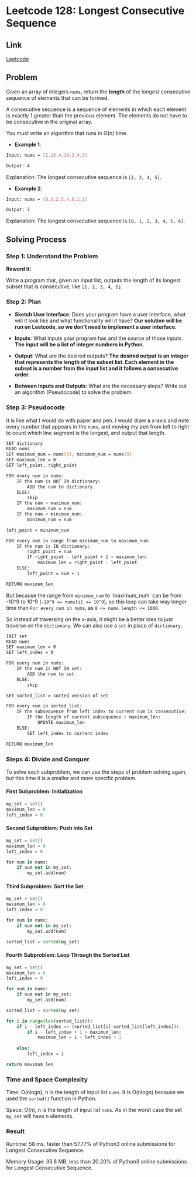 # Leetcode 128: Longest Consecutive Sequence

## Link

[Leetcode](https://leetcode.com/problems/longest-consecutive-sequence/)

## Problem

Given an array of integers `nums`, return the **length** of the longest consecutive sequence of elements that can be formed.

A consecutive sequence is a sequence of elements in which each element is exactly 1 greater than the previous element. The elements do not have to be consecutive in the original array.

You must write an algorithm that runs in O(n) time.

- **Example 1**:

```Bash
Input: nums = [2,20,4,10,3,4,5]

Output: 4
```

Explanation: The longest consecutive sequence is `[2, 3, 4, 5]`.

- **Example 2**:

```Bash
Input: nums = [0,3,2,5,4,6,1,1]

Output: 7
```

Explanation: The longest consecutive sequence is `[0, 1, 2, 3, 4, 5, 6]`.

## Solving Process

### Step 1: Understand the Problem

**Reword it:** 

Write a program that, given an input list, outputs the length of its longest subset that is consecutive, like `[1, 2, 3, 4, 5]`.

### Step 2: Plan

- **Sketch User Interface**: Does your program have a user interface, what will it look like and what functionality will it have? **Our solution will be run on Leetcode, so we don't need to implement a user interface.**

- **Inputs**: What inputs your program has and the source of those inputs. **The input will be a list of integer numbers in Python.**

- **Output**: What are the desired outputs? **The desired output is an integer that represents the length of the subset list. Each element in the subset is a number from the input list and it follows a consecutive order.**



- **Between Inputs and Outputs**: What are the necessary steps? Write out an algorithm (Pseudocode) to solve the problem.


### Step 3: Pseudocode

It is like what I would do with paper and pen. I would draw a x-axis and note every number that appears in the `nums`, and moving my pen from left to right to count which line segment is the longest, and output that length.

```Bash
SET dictionary
READ nums
SET maximum_num = nums[0], minimum_num = nums[0]
SET maximum_len = 0
SET left_point, right_point

FOR every num in nums:
    IF the num is NOT IN dictionary:
        ADD the num to dictionary
    ELSE:
        skip
    IF the num > maximum_num:
        maximum_num = num
    IF the num < minimum_num:
        minimum_num = num

left_point = minimum_num

FOR every num in range from minimum_num to maximum_num:
    IF the num is IN dictionary:
        right_point = num
        IF right_point - left_point + 1 > maximum_len:
            maximum_len = right_point - left_point
    ELSE:
        left_point = num + 1

RETURN maximum_len 
```

But because the range from `minimum_num` to 'maximum_num' can be from -10^9 to 10^9 (`-10^9 <= nums[i] <= 10^9`), so this loop can take way longer time than `For every num in nums`, as `0 <= nums.length <= 1000`.

So instead of traversing on the x-axis, it might be a better idea to just traverse on the `dictionary`. We can also use a `set` in place of `dictionary`.

```Bash
INIT set
READ nums
SET maximum_len = 0
SET left_index = 0

FOR every num in nums:
    IF the num is NOT IN set:
        ADD the num to set
    ELSE:
        skip

SET sorted_list = sorted version of set

FOR every num in sorted_list:
    IF the subsequence from left index to current num is consecutive: 
        IF the length of current subsequence > maximum_len:
            UPDATE maximum_len
    ELSE:
        SET left_index to current index

RETURN maximum_len 
```

### Steps 4: Divide and Conquer

To solve each subproblem, we can use the steps of problem solving again, but this time it is a smaller and more specific problem.

#### **First Subproblem**: Initialization

```Python
my_set = set()
maximum_len = 0
left_index = 0
```

#### **Second Subproblem**: Push into Set

```Python
my_set = set()
maximum_len = 0
left_index = 0

for num in nums:
    if num not in my_set:
        my_set.add(num)
```

#### **Third Subproblem**: Sort the Set

```Python
my_set = set()
maximum_len = 0
left_index = 0

for num in nums:
    if num not in my_set:
        my_set.add(num)

sorted_list = sorted(my_set)

```

#### **Fourth Subproblem**: Loop Through the Sorted List

```Python
my_set = set()
maximum_len = 0
left_index = 0

for num in nums:
    if num not in my_set:
        my_set.add(num)

sorted_list = sorted(my_set)

for i in range(len(sorted_list)):
    if i - left_index == (sorted_list[i]-sorted_list[left_index]):
        if i - left_index + 1 > maximum_len:
            maximum_len = i - left_index + 1
    
    else:
        left_index = i

return maximum_len
```

### Time and Space Complexity

Time: O(nlogn), n is the length of input list `nums`. It is O(nlogn) because we used the `sorted()` function in Python.

Space: O(n), n is the length of input list `nums`. As in the worst case the set `my_set` will have n elements.

### Result

Runtime: 58 ms, faster than 57.77% of Python3 online submissions for Longest Consecutive Sequence.

Memory Usage: 33.8 MB, less than 20.20% of Python3 online submissions for Longest Consecutive Sequence.
